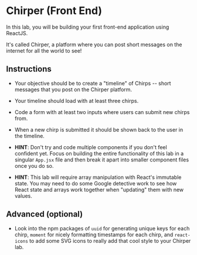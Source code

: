 # Chirper (Front End)

In this lab, you will be building your first front-end application using ReactJS.

It's called Chirper, a platform where you can post short messages on the internet for all the world to see!

## Instructions
* Your objective should be to create a "timeline" of Chirps -- short messages that you post on the Chirper platform.

* Your timeline should load with at least three chirps.

* Code a form with at least two inputs where users can submit new chirps from.

* When a new chirp is submitted it should be shown back to the user in the timeline.

* **HINT**: Don't try and code multiple components if you don't feel confident yet. Focus on building the entire functionality of this lab in a singular ``App.jsx`` file and then break it apart into smaller component files once you do so.

* **HINT**: This lab will require array manipulation with React's immutable state. You may need to do some Google detective work to see how React state and arrays work together when "updating" them with new values.

## Advanced (optional)
* Look into the npm packages of ``uuid`` for generating unique keys for each chirp, ``moment`` for nicely formatting timestamps for each chirp, and ``react-icons`` to add some SVG icons to really add that cool style to your Chirper lab.